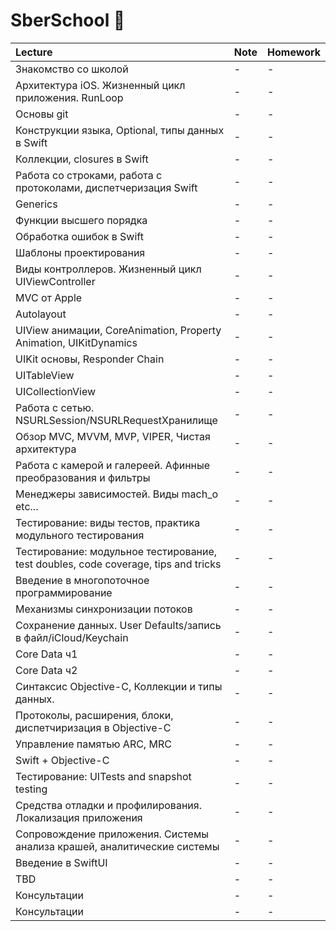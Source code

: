 # SberSchool  

| Lecture | Note | Homework  |
| :--- | :--- | :--- |
| Знакомство со школой | - | - | - |
| Архитектура iOS. Жизненный цикл приложения. RunLoop | - | - | - |
| Основы git | - | - | - |
| Конструкции языка, Optional, типы данных в Swift | - | - | - |
| Коллекции, closures в Swift | - | - | - |
| Работа со строками, работа с протоколами, диспетчеризация Swift | - | - | - |
| Generics | - | - | - | 
| Функции высшего порядка | - | - | - | 
| Обработка ошибок в Swift | - | - | - | 
| Шаблоны проектирования | - | - | - | 
| Виды контроллеров. Жизненный цикл UIViewController | - | - | - | 
| MVC от Apple | - | - | - | 
| Autolayout | - | - | - | 
| UIView анимации, CoreAnimation, Property Animation, UIKitDynamics | - | - | - | 
| UIKit основы, Responder Chain | - | - | - | 
| UITableView | - | - | - | 
| UICollectionView | - | - | - | 
| Работа с сетью. NSURLSession/NSURLRequestХранилище | - | - | - | 
| Обзор MVC, MVVM, MVP, VIPER, Чистая архитектура | - | - | - | 
| Работа с камерой и галереей. Афинные преобразования и фильтры | - | - | - | 
| Менеджеры зависимостей. Виды mach_o etc... | - | - | - | 
| Тестирование: виды тестов, практика модульного тестирования | - | - | - | 
| Тестирование: модульное тестирование, test doubles, code coverage, tips and tricks | - | - | - | 
| Введение в многопоточное программирование | - | - | - | 
| Механизмы синхронизации потоков | - | - | - | 
| Сохранение данных. User Defaults/запись в файл/iCloud/Keychain | - | - | - | 
| Core Data ч1 | - | - | - | 
| Core Data ч2 | - | - | - | 
| Синтаксис Objective-C, Коллекции и типы данных. | - | - | - | 
| Протоколы, расширения, блоки, диспетчиризация в Objective-C | - | - | - | 
| Управление памятью ARC, MRC | - | - | - | 
| Swift + Objective-C | - | - | - | 
| Тестирование: UITests and snapshot testing | - | - | - | 
| Средства отладки и профилирования. Локализация приложения | - | - | - | 
| Сопровождение приложения. Системы анализа крашей, аналитические системы | - | - | - | 
| Введение в SwiftUI | - | - | - | 
| TBD | - | - | - | 
| Консультации | - | - | - | 
| Консультации | - | - | - | 


